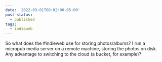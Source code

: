```yaml
---
date: '2022-03-01T08:02:00-05:00'
post-status:
  - published
tags:
  - indieweb
---
```


So what does the #indieweb use for storing photos/albums?  I run a micropub media server on a remote machine, storing the photos on disk. Any advantage to switching to the cloud (a bucket, for example)?
